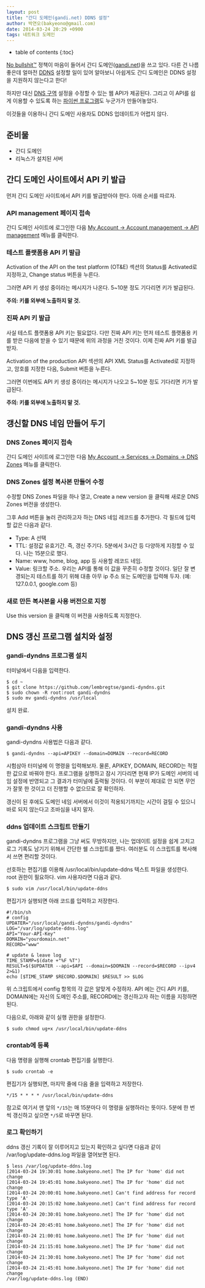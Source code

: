 ```yaml
---
layout: post
title: "간디 도메인(gandi.net) DDNS 설정"
author: 박연오(bakyeono@gmail.com)
date: 2014-03-24 20:29 +0900
tags: 네트워크 도메인
---
```

* table of contents
{:toc}

[No bullshit™][gandi.net-no-bullshit] 정책이 마음이 들어서 간디 도메인([gandi.net][gandi.net])을 쓰고 있다. 다른 건 나름 좋은데 얼마전 [DDNS][ddns] 설정할 일이 있어 알아보니 아쉽게도 간디 도메인은 DDNS 설정을 지원하지 않는다고 한다!

하지만 대신 [DNS 구역][dns] 설정을 수정할 수 있는 웹 API가 제공된다. 그리고 이 API를 쉽게 이용할 수 있도록 하는 [파이썬 프로그램][gandi-dyndns]도 누군가가 만들어놓았다.

이것들을 이용하니 간디 도메인 사용자도 DDNS 업데이트가 어렵지 않다.

## 준비물

- 간디 도메인
- 리눅스가 설치된 서버

## 간디 도메인 사이트에서 API 키 발급

먼저 간디 도메인 사이트에서 API 키를 발급받아야 한다. 아래 순서를 따르자.

### API management 페이지 접속

간디 도메인 사이트에 로그인한 다음 [My Account -> Account management -> API management][gandi.net-api-management] 메뉴를 클릭한다.

### 테스트 플랫폼용 API 키 발급

Activation of the API on the test platform (OT&E) 섹션의 Status를 Activated로 지정하고, Change status 버튼을 누른다.

그러면 API 키 생성 중이라는 메시지가 나온다. 5~10분 정도 기다리면 키가 발급된다.

**주의: 키를 외부에 노출하지 말 것.**

### 진짜 API 키 발급

사실 테스트 플랫폼용 API 키는 필요없다. 다만 진짜 API 키는 먼저 테스트 플랫폼용 키를 받은 다음에 받을 수 있기 때문에 위의 과정을 거친 것이다. 이제 진짜 API 키를 발급받자.

Activation of the production API 섹션의 API XML Status를 Activated로 지정하고, 암호를 지정한 다음, Submit 버튼을 누른다.

그러면 이번에도 API 키 생성 중이라는 메시지가 나오고 5~10분 정도 기다리면 키가 발급된다.

**주의: 키를 외부에 노출하지 말 것.**

## 갱신할 DNS 네임 만들어 두기

### DNS Zones 페이지 접속

간디 도메인 사이트에 로그인한 다음 [My Account -> Services -> Domains -> DNS Zones][gandi.net-dns-zones] 메뉴를 클릭한다.

### DNS Zones 설정 복사본 만들어 수정

수정할 DNS Zones 파일을 하나 열고, Create a new version 을 클릭해 새로운 DNS Zones 버전을 생성한다.

그후 Add 버튼을 눌러 관리하고자 하는 DNS 네임 레코드를 추가한다. 각 필드에 입력할 값은 다음과 같다.

- Type: A 선택
- TTL: 설정값 유효기간. 즉, 갱신 주기다. 5분에서 3시간 등 다양하게 지정할 수 있다. 나는 15분으로 했다.
- Name: www, home, blog, app 등 사용할 레코드 네임.
- Value: 링크할 주소. 우리는 API를 통해 이 값을 꾸준히 수정할 것이다. 일단 잘 변경되는지 테스트를 하기 위해 대충 아무 ip 주소 또는 도메인을 입력해 두자. (예: 127.0.0.1, google.com 등)

### 새로 만든 복사본을 사용 버전으로 지정

Use this version 을 클릭해 이 버전을 사용하도록 지정한다.

## DNS 갱신 프로그램 설치와 설정

### gandi-dyndns 프로그램 설치

터미널에서 다음을 입력한다.

    $ cd ~
    $ git clone https://github.com/lembregtse/gandi-dyndns.git
    $ sudo chown -R root:root gandi-dyndns
    $ sudo mv gandi-dyndns /usr/local

설치 완료.

### gandi-dyndns 사용

gandi-dyndns 사용법은 다음과 같다.

    $ gandi-dyndns --api=APIKEY --domain=DOMAIN --record=RECORD

시험삼아 터미널에 이 명령을 입력해보자. 물론, APIKEY, DOMAIN, RECORD는 적절한 값으로 바꿔야 한다. 프로그램을 실행하고 잠시 기다리면 현재 IP가 도메인 서버의 네임 설정에 반영되고 그 결과가 터미널에 출력될 것이다. 이 부분이 제대로 안 되면 무언가 잘못 한 것이고 더 진행할 수 없으므로 잘 확인하자.

갱신이 된 후에도 도메인 네임 서버에서 이것이 적용되기까지는 시간이 걸릴 수 있으니 바로 되지 않는다고 조바심을 내지 말자.

### ddns 업데이트 스크립트 만들기

gandi-dyndns 프로그램을 그냥 써도 무방하지만, 나는 업데이트 설정을 쉽게 고치고 로그 기록도 남기기 위해서 간단한 쉘 스크립트를 짰다. 여러분도 이 스크립트를 복사해서 쓰면 편리할 것이다.

선호하는 편집기를 이용해 /usr/local/bin/update-ddns 텍스트 파일을 생성한다. root 권한이 필요하다. vim 사용자라면 다음과 같다.

    $ sudo vim /usr/local/bin/update-ddns

편집기가 실행되면 아래 코드를 입력하고 저장한다.

    #!/bin/sh
    # config
    UPDATER="/usr/local/gandi-dyndns/gandi-dyndns"
    LOG="/var/log/update-ddns.log"
    API="Your-API-Key"
    DOMAIN="yourdomain.net"
    RECORD="www"

    # update & leave log
    TIME_STAMP=$(date +"%F %T")
    RESULT=$($UPDATER --api=$API --domain=$DOMAIN --record=$RECORD --ipv4 2>&1)
    echo [$TIME_STAMP $RECORD.$DOMAIN] $RESULT >> $LOG

위 스크립트에서 config 항목의 각 값은 알맞게 수정하자. API 에는 간디 API 키를, DOMAIN에는 자신의 도메인 주소를, RECORD에는 갱신하고자 하는 이름을 지정하면 된다.

다음으로, 아래와 같이 실행 권한을 설정한다.

    $ sudo chmod ug+x /usr/local/bin/update-ddns

### crontab에 등록

다음 명령을 실행해 crontab 편집기를 실행한다.

    $ sudo crontab -e

편집기가 실행되면, 마지막 줄에 다음 줄을 입력하고 저장한다.

    */15 * * * * /usr/local/bin/update-ddns

참고로 여기서 맨 앞의 `*/15`는 매 15분마다 이 명령을 실행하라는 뜻이다. 5분에 한 번씩 갱신하고 싶으면 `*/5`로 바꾸면 된다.

### 로그 확인하기

ddns 갱신 기록이 잘 이루어지고 있는지 확인하고 싶다면 다음과 같이 /var/log/update-ddns.log 파일을 열어보면 된다.

    $ less /var/log/update-ddns.log
    [2014-03-24 19:30:01 home.bakyeono.net] The IP for 'home' did not change
    [2014-03-24 19:45:01 home.bakyeono.net] The IP for 'home' did not change
    [2014-03-24 20:00:01 home.bakyeono.net] Can't find address for record type 'A'
    [2014-03-24 20:15:02 home.bakyeono.net] Can't find address for record type 'A'
    [2014-03-24 20:30:01 home.bakyeono.net] The IP for 'home' did not change
    [2014-03-24 20:45:01 home.bakyeono.net] The IP for 'home' did not change
    [2014-03-24 21:00:01 home.bakyeono.net] The IP for 'home' did not change
    [2014-03-24 21:15:01 home.bakyeono.net] The IP for 'home' did not change
    [2014-03-24 21:30:01 home.bakyeono.net] The IP for 'home' did not change
    [2014-03-24 21:45:01 home.bakyeono.net] The IP for 'home' did not change
    /var/log/update-ddns.log (END)

[gandi.net]: https://www.gandi.net
[gandi.net-no-bullshit]: https://www.gandi.net/no-bullshit
[gandi.net-api-management]: https://www.gandi.net/admin/api_key
[gandi.net-dns-zones]: https://www.gandi.net/admin/domain/zone/list
[ddns]: http://ko.wikipedia.org/wiki/DDNS
[dns]: http://ko.wikipedia.org/wiki/%EB%8F%84%EB%A9%94%EC%9D%B8_%EB%84%A4%EC%9E%84_%EC%8B%9C%EC%8A%A4%ED%85%9C
[gandi-dyndns]: https://github.com/lembregtse/gandi-dyndns

